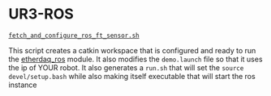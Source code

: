 # UR3-ROS

[```fetch_and_configure_ros_ft_sensor.sh```](https://github.com/rushadantia/UR3-ROS/blob/master/fetch_and_configure_ros_ft_sensor.sh)

This script creates a catkin workspace that is configured and ready to run the [etherdaq_ros](https://github.com/OptoForce/etherdaq_ros.git) module. It also modifies the ```demo.launch``` file so that it uses the ip of YOUR robot. It also generates a ```run.sh``` that will set the ```source devel/setup.bash``` while also making itself executable that will start the ros instance

